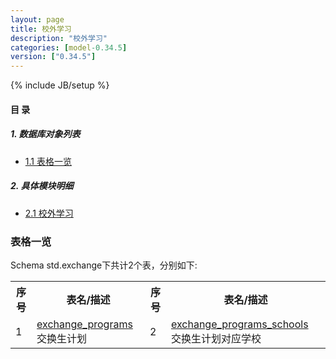 ```yaml
---
layout: page
title: 校外学习 
description: "校外学习"
categories: [model-0.34.5]
version: ["0.34.5"]
---
```

{% include JB/setup %}

#### 目 录

##### 1. 数据库对象列表
  * [1.1 表格一览](index.html#表格一览)

##### 2. 具体模块明细
* [2.1 校外学习](/model/std/exchange/misc.html)

### 表格一览
Schema std.exchange下共计2个表，分别如下:

<table class="table table-bordered table-striped table-condensed">
  <tr>
    <th class="info_header text-center">序号</th>
    <th class="info_header">表名/描述</th>
    <th class="info_header text-center">序号</th>
    <th class="info_header">表名/描述</th>
  </tr>
  <tr>
    <td>1</td>
    <td><a href="/model/std/exchange/misc.html#表格-exchange_programs-交换生计划">exchange_programs</a> 交换生计划</td>
    <td>2</td>
    <td><a href="/model/std/exchange/misc.html#表格-exchange_programs_schools-交换生计划对应学校">exchange_programs_schools</a> 交换生计划对应学校</td>
  </tr>
</table>

